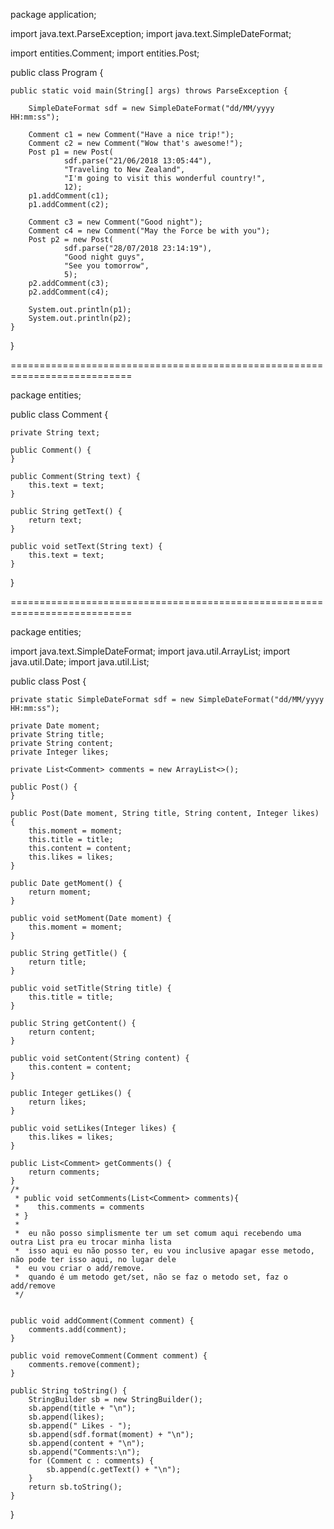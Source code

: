 package application;

import java.text.ParseException;
import java.text.SimpleDateFormat;

import entities.Comment;
import entities.Post;

public class Program {

	public static void main(String[] args) throws ParseException {

		SimpleDateFormat sdf = new SimpleDateFormat("dd/MM/yyyy HH:mm:ss");
		
		Comment c1 = new Comment("Have a nice trip!");
		Comment c2 = new Comment("Wow that's awesome!");
		Post p1 = new Post(
				sdf.parse("21/06/2018 13:05:44"), 
				"Traveling to New Zealand", 
				"I'm going to visit this wonderful country!", 
				12);
		p1.addComment(c1);
		p1.addComment(c2);
		
		Comment c3 = new Comment("Good night");
		Comment c4 = new Comment("May the Force be with you");
		Post p2 = new Post(
				sdf.parse("28/07/2018 23:14:19"), 
				"Good night guys", 
				"See you tomorrow", 
				5);
		p2.addComment(c3);
		p2.addComment(c4);
		
		System.out.println(p1);
		System.out.println(p2);
	}
}

===========================================================================

package entities;

public class Comment {

	private String text;
	
	public Comment() {
	}

	public Comment(String text) {
		this.text = text;
	}

	public String getText() {
		return text;
	}

	public void setText(String text) {
		this.text = text;
	}
}

===========================================================================

package entities;

import java.text.SimpleDateFormat;
import java.util.ArrayList;
import java.util.Date;
import java.util.List;

public class Post {

	private static SimpleDateFormat sdf = new SimpleDateFormat("dd/MM/yyyy HH:mm:ss");
	
	private Date moment;
	private String title;
	private String content;
	private Integer likes;
	
	private List<Comment> comments = new ArrayList<>();
	
	public Post() {
	}

	public Post(Date moment, String title, String content, Integer likes) {
		this.moment = moment;
		this.title = title;
		this.content = content;
		this.likes = likes;
	}

	public Date getMoment() {
		return moment;
	}

	public void setMoment(Date moment) {
		this.moment = moment;
	}

	public String getTitle() {
		return title;
	}

	public void setTitle(String title) {
		this.title = title;
	}

	public String getContent() {
		return content;
	}

	public void setContent(String content) {
		this.content = content;
	}

	public Integer getLikes() {
		return likes;
	}

	public void setLikes(Integer likes) {
		this.likes = likes;
	}

	public List<Comment> getComments() {
		return comments;
	}
	/*
	 * public void setComments(List<Comment> comments){
	 * 	  this.comments = comments
	 * }
	 * 
	 *  eu não posso simplismente ter um set comum aqui recebendo uma outra List pra eu trocar minha lista
	 *  isso aqui eu não posso ter, eu vou inclusive apagar esse metodo, não pode ter isso aqui, no lugar dele
	 *  eu vou criar o add/remove.
	 *  quando é um metodo get/set, não se faz o metodo set, faz o add/remove
	 */
	

	public void addComment(Comment comment) {
		comments.add(comment);
	}

	public void removeComment(Comment comment) {
		comments.remove(comment);
	}
	
	public String toString() {
		StringBuilder sb = new StringBuilder();
		sb.append(title + "\n");
		sb.append(likes);
		sb.append(" Likes - ");
		sb.append(sdf.format(moment) + "\n");
		sb.append(content + "\n");
		sb.append("Comments:\n");
		for (Comment c : comments) {
			sb.append(c.getText() + "\n");
		}
		return sb.toString();
	}
}
